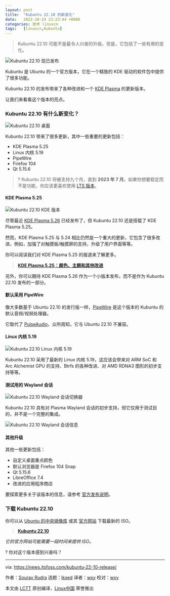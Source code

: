 ```yaml
---
layout: post
title:	"Kubuntu 22.10 的新变化"
date:	2022-10-24 23:23:44 +0800 
categories:	技术 linuxcn 
tags:	[linuxcn,Kubuntu]
---
```




> 
> Kubuntu 22.10 可能不是最令人兴奋的升级。但是，它包括了一些有用的变化。
> 
> 
> 


![Kubuntu 22.10 现已发布](/Asserts/Images//attachment/album/202210/24/232344zso65egl5lkp6c5e.jpg)


Kubuntu 是 Ubuntu 的一个官方版本，它在一个精致的 KDE 驱动的软件包中提供了很多功能。


Kubuntu 22.10 的发布带来了各种改进和一个 [KDE Plasma](https://kde.org/plasma-desktop/) 的更新版本。


让我们来看看这个版本的亮点。


### Kubuntu 22.10 有什么新变化？


![Kubuntu 22.10 桌面](/Asserts/Images//attachment/album/202210/24/232345eiskknd8ii7gkird.png)


Kubuntu 22.10 带来了很多更新，其中一些重要的更新包括：


* KDE Plasma 5.25
* Linux 内核 5.19
* PipeWire
* Firefox 104
* Qt 5.15.6



> 
> ? Kubuntu 22.10 将被支持九个月，直到 **2023 年 7 月**。如果你想要稳定而不是功能，你应该更喜欢使用 [LTS 版本](https://itsfoss.com/long-term-support-lts/)。
> 
> 
> 


#### KDE Plasma 5.25


![Kubuntu 22.10 KDE 版本](/Asserts/Images//attachment/album/202210/24/232345ptkstmefp8zbbbtb.png)


尽管最近 [KDE Plasma 5.26](https://news.itsfoss.com/kde-plasma-5-26-release/) 已经发布了，但 Kubuntu 22.10 还是搭载了 KDE Plasma 5.25。


然而，KDE Plasma 5.25 与 5.24 相比仍然是一个重大的更新，它包含了很多改进，例如，加强了对触摸板/触摸屏的支持，升级了用户界面等等。


你可以阅读我们对 KDE Plasma 5.25 的报道来了解更多。



> 
> **[KDE Plasma 5.25：颜色、主题和其他改进](https://news.itsfoss.com/kde-plasma-5-25-release/)**
> 
> 
> 


另外，你可以期待 KDE Plasma 5.26 作为一个小版本发布，而不是作为 Kubuntu 22.10 发布的一部分。


#### 默认采用 PipeWire


像大多数基于 Ubuntu 22.10 的发行版一样，[PipeWire](https://pipewire.org/) 是这个版本的 Kubuntu 的默认音频/视频处理器。


它取代了 [PulseAudio](https://www.freedesktop.org/wiki/Software/PulseAudio/)，众所周知，它与 Ubuntu 22.10 不兼容。


#### Linux 内核 5.19


![Kubuntu 22.10 Linux 内核 5.19](/Asserts/Images//attachment/album/202210/24/232346s2tnnnwxld5wh23w.png)


Kubuntu 22.10 采用了最新的 Linux 内核 5.19，这应该会带来对 ARM SoC 和 Arc Alchemist GPU 的支持、Btrfs 的各种改进、对 AMD RDNA3 图形的初步支持等等。


#### 测试用的 Wayland 会话


![Kubuntu 22.10 Wayland 会话切换器](/Asserts/Images//attachment/album/202210/24/232347uq8nn1az7n1zgv78.png)


Kubuntu 22.10 具有对 Plasma Wayland 会话的初步支持，但它仅用于测试目的，并不是一个完整的集成。


![Kubuntu 22.10 Wayland 会话信息](/Asserts/Images//attachment/album/202210/24/232348ahwh9roimw70gl2i.png)


#### 其他升级


其他一些更新包括：


* 自定义桌面重点颜色
* 默认浏览器是 Firefox 104 Snap
* Qt 5.15.6
* LibreOffice 7.4
* 改进的应用程序商店


要探索更多关于该版本的信息，请参考 [官方发布说明](https://wiki.ubuntu.com/KineticKudu/ReleaseNotes/Kubuntu)。


### 下载 Kubuntu 22.10


你可以从 [Ubuntu 的中央镜像库](https://cdimage.ubuntu.com/kubuntu/releases/22.10/release/) 或其 [官方网站](https://kubuntu.org/getkubuntu/) 下载最新的 ISO。



> 
> **[Kubuntu 22.10](https://kubuntu.org/getkubuntu/)**
> 
> 
> 


*它的官方网站可能需要一段时间来提供 ISO。*


? 你对这个版本感到兴奋吗？




---


via: <https://news.itsfoss.com/kubuntu-22-10-release/>


作者：[Sourav Rudra](https://news.itsfoss.com/author/sourav/) 选题：[lkxed](https://github.com/lkxed) 译者：[wxy](https://github.com/wxy) 校对：[wxy](https://github.com/wxy)


本文由 [LCTT](https://github.com/LCTT/TranslateProject) 原创编译，[Linux中国](https://linux.cn/) 荣誉推出
